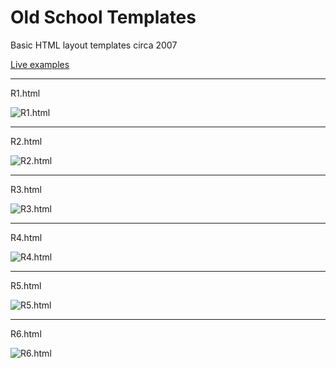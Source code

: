 Old School Templates
=================

Basic HTML layout templates circa 2007

[Live examples](http://timothycomeau.com/dev/old-school-templates)

***
R1.html

![R1.html](http://timothycomeau.com/dev/old-school-templates/d/img/r1.png)

***
R2.html

![R2.html](http://timothycomeau.com/dev/old-school-templates/d/img/r2.png)

***
R3.html

![R3.html](http://timothycomeau.com/dev/old-school-templates/d/img/r3.png)

***
R4.html

![R4.html](http://timothycomeau.com/dev/old-school-templates/d/img/r4.png)

***
R5.html

![R5.html](http://timothycomeau.com/dev/old-school-templates/d/img/r5.png)

***
R6.html

![R6.html](http://timothycomeau.com/dev/old-school-templates/d/img/r6.png)